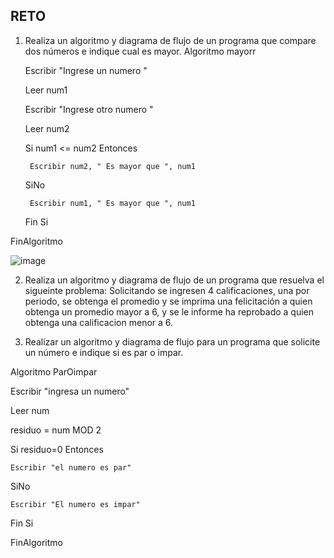 ## RETO
1. Realiza un algoritmo y diagrama de flujo de un programa que compare dos números e indique cual es mayor.
Algoritmo mayorr

	Escribir "Ingrese un numero "
  
	Leer num1
  
	Escribir "Ingrese otro numero "
  
	Leer num2
  
	Si num1 <= num2 Entonces
  
		Escribir num2, " Es mayor que ", num1
    
	SiNo
  
		Escribir num1, " Es mayor que ", num1
    
	Fin Si
  
FinAlgoritmo

![image](https://user-images.githubusercontent.com/101912013/160969357-f592105d-c718-4e4c-a386-a10860171046.png)

2. Realiza un algoritmo y diagrama de flujo de un programa que resuelva el sigueinte problema: Solicitando se ingresen 4 calificaciones, una por periodo, se obtenga el promedio y se imprima una felicitación a quien obtenga un promedio mayor a 6, y se le informe ha reprobado a quien obtenga una calificacion menor a 6.



3. Realizar un algoritmo y diagrama de flujo para un programa que solicite un número e indique si es par o impar.

Algoritmo ParOimpar

Escribir "ingresa un numero"

Leer num

residuo = num MOD 2


Si residuo=0 Entonces
	
	Escribir "el numero es par"
	
SiNo
	
	Escribir "El numero es impar"
	
Fin Si

FinAlgoritmo

